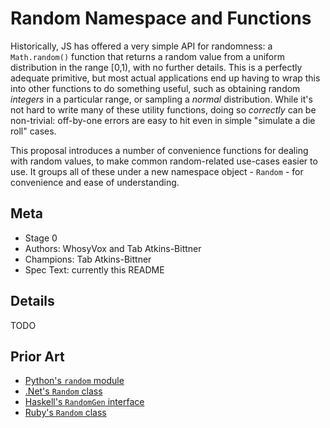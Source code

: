 # Random Namespace and Functions

Historically, JS has offered a very simple API for randomness: a `Math.random()` function that returns a random value from a uniform distribution in the range [0,1), with no further details. This is a perfectly adequate primitive, but most actual applications end up having to wrap this into other functions to do something useful, such as obtaining random *integers* in a particular range, or sampling a *normal* distribution. While it's not hard to write many of these utility functions, doing so *correctly* can be non-trivial: off-by-one errors are easy to hit even in simple "simulate a die roll" cases.

This proposal introduces a number of convenience functions for dealing with random values, to make common random-related use-cases easier to use. It groups all of these under a new namespace object - `Random` - for convenience and ease of understanding.

## Meta
* Stage 0
* Authors: WhosyVox and Tab Atkins-Bittner
* Champions: Tab Atkins-Bittner
* Spec Text: currently this README

## Details

TODO

## Prior Art

* [Python's `random` module](https://docs.python.org/3/library/random.html)
* [.Net's `Random` class](https://learn.microsoft.com/en-us/dotnet/api/system.random?view=net-8.0)
* [Haskell's `RandomGen` interface](https://hackage.haskell.org/package/random-1.2.1.2/docs/System-Random.html)
* [Ruby's `Random` class](https://ruby-doc.org/core-2.4.0/Random.html)
